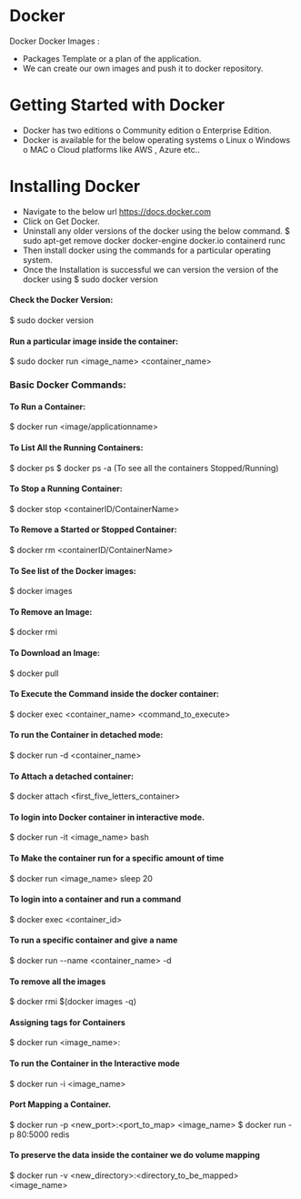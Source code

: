 # Docker
Docker
Docker Images : 
-	Packages Template or a plan of the application. 
-	We can create our own images and push it to docker repository. 

# Getting Started with Docker
-	Docker has two editions
o	Community edition
o	Enterprise Edition. 
-	Docker is available for the below operating systems 
o	Linux
o	Windows
o	MAC
o	Cloud platforms like AWS , Azure etc..

# Installing Docker
-	Navigate to the below url 
https://docs.docker.com
-	Click on Get Docker. 
-	Uninstall any older versions of the docker using the below command. 
$ sudo apt-get remove docker docker-engine docker.io containerd runc
-	Then install docker using the commands for a particular operating system. 
-	Once the Installation is successful we can version the version of the docker using 
$ sudo docker version


#### Check the Docker Version:
$ sudo docker version

#### Run a particular image inside the container:
$ sudo docker run <image_name> <container_name>

### Basic Docker Commands:
#### To Run a Container:
$ docker run <image/applicationname>

#### To List All the Running Containers:
$ docker ps
$ docker ps -a (To see all the containers Stopped/Running)

#### To Stop a Running Container:
$ docker stop <containerID/ContainerName>

#### To Remove a Started or Stopped Container:  
$ docker rm <containerID/ContainerName>

#### To See list of the Docker images:
$ docker images

#### To Remove an Image:
$ docker rmi <imagename>

#### To Download an Image:
$ docker pull <imagename>

#### To Execute the Command inside the docker container: 
$ docker exec <container_name> <command_to_execute>

#### To run the Container in detached mode: 
$ docker run -d <container_name>

#### To Attach a detached container: 
$ docker attach <first_five_letters_container>

#### To login into Docker container in interactive mode.
$ docker run -it <image_name> bash

#### To Make the container run for a specific amount of time
$ docker run <image_name> sleep 20

#### To login into a container and run a command
$ docker exec <container_id> <command>

#### To run a specific container and give a name
$ docker run --name <container_name> -d <imagename>

#### To remove all the images
$ docker rmi $(docker images -q)

#### Assigning tags for Containers
$ docker run <image_name>:<tag> 

#### To run the Container in the Interactive mode
$ docker run -i <image_name>

#### Port Mapping a Container.
$ docker run -p <new_port>:<port_to_map> <image_name>
$ docker run -p 80:5000 redis

#### To preserve the data inside the container we do volume mapping
$ docker run -v <new_directory>:<directory_to_be_mapped> <image_name>

